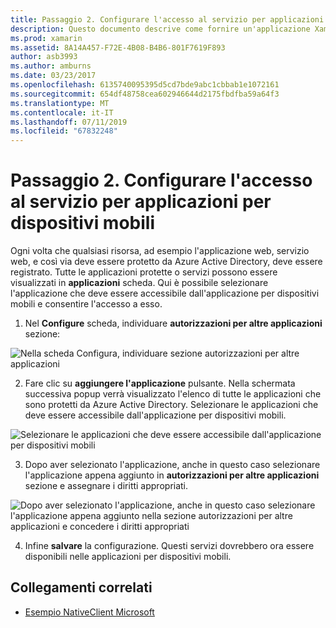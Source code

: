 ```yaml
---
title: Passaggio 2. Configurare l'accesso al servizio per applicazioni per dispositivi mobili
description: Questo documento descrive come fornire un'applicazione Xamarin con l'accesso a un'applicazione di Azure protetta da Azure Active Directory.
ms.prod: xamarin
ms.assetid: 8A14A457-F72E-4B08-B4B6-801F7619F893
author: asb3993
ms.author: amburns
ms.date: 03/23/2017
ms.openlocfilehash: 6135740095395d5cd7bde9abc1cbbab1e1072161
ms.sourcegitcommit: 654df48758cea602946644d2175fbdfba59a64f3
ms.translationtype: MT
ms.contentlocale: it-IT
ms.lasthandoff: 07/11/2019
ms.locfileid: "67832248"
---
```

# <a name="step-2-configure-service-access-for-mobile-application"></a>Passaggio 2. Configurare l'accesso al servizio per applicazioni per dispositivi mobili

Ogni volta che qualsiasi risorsa, ad esempio l'applicazione web, servizio web, e così via deve essere protetto da Azure Active Directory, deve essere registrato. Tutte le applicazioni protette o servizi possono essere visualizzati in **applicazioni** scheda. Qui è possibile selezionare l'applicazione che deve essere accessibile dall'applicazione per dispositivi mobili e consentire l'accesso a esso.

1. Nel **Configure** scheda, individuare **autorizzazioni per altre applicazioni** sezione:

  ![](configure-images/2.1-configure.png "Nella scheda Configura, individuare sezione autorizzazioni per altre applicazioni")

2. Fare clic su **aggiungere l'applicazione** pulsante. Nella schermata successiva popup verrà visualizzato l'elenco di tutte le applicazioni che sono protetti da Azure Active Directory. Selezionare le applicazioni che deve essere accessibile dall'applicazione per dispositivi mobili.

  ![](configure-images/2.2-add-application.png "Selezionare le applicazioni che deve essere accessibile dall'applicazione per dispositivi mobili")

3. Dopo aver selezionato l'applicazione, anche in questo caso selezionare l'applicazione appena aggiunto in **autorizzazioni per altre applicazioni** sezione e assegnare i diritti appropriati.

  ![](configure-images/2.3-permissions.png "Dopo aver selezionato l'applicazione, anche in questo caso selezionare l'applicazione appena aggiunto nella sezione autorizzazioni per altre applicazioni e concedere i diritti appropriati")

4. Infine **salvare** la configurazione. Questi servizi dovrebbero ora essere disponibili nelle applicazioni per dispositivi mobili.



## <a name="related-links"></a>Collegamenti correlati

- [Esempio NativeClient Microsoft](https://github.com/AzureADSamples/NativeClient-MultiTarget-DotNet)
